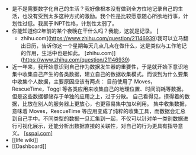 - 是不是需要数字化自己的生活？我好像根本没有做到全方位地记录自己的生活，也没有受到太多这种方式的激励。我个性是比较愿意随心所欲地行事，计划性过低。我属于INPT性格，计划性太弱了。
- 你能知道你2年前的某个夜晚在干什么吗？我能，这就是记录。 [
    - zhihu.com](https://www.zhihu.com/question/21146939)我可以立马翻出日历，告诉你这一个星期每天几点几点在做什么，这是类似与工作笔记的作用，生活中也是如此。 [zhihu.com]](https://www.zhihu.com/question/21146939)
- 近一年来，我开始意识到自己作为数据发生器的重要性，于是就开始下意识地集中收集自己产生的各类数据，建立自己的数据收集模式。而谈到为什么要集中收集个人数据，主要原因应该有两点： 目前使用了 Moves，RescueTime，Toggl 等各类应用来收集自己的地理位置、时间消耗等数据。但是这些数据都储存于单独的应用之上，过于分散。 自己看得见，摸得着的数据，比放在别人的服务器上更放心，也更容易集中加以利用。 集中收集数据，意味着 Moves，RescueTime 等应用变成了纯粹的收集工具，而数据会汇总到自己手中。不同类型的数据一旦汇集到一起，不仅可以针对单一类别数据进行可视化展示，还能分析出数据直接的关联性，对自己的行为更具有指导意义。 [[sspai.com]](https://sspai.com/post/42918)
- [[life wiki]]
- [[Dashboard]]
